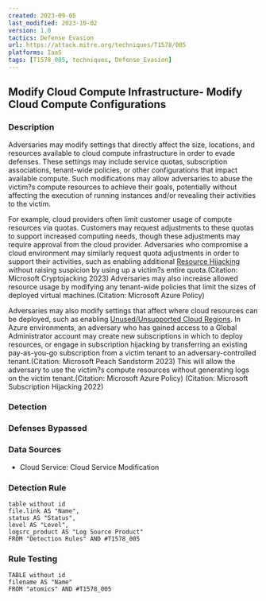 ```yaml
---
created: 2023-09-05
last_modified: 2023-10-02
version: 1.0
tactics: Defense Evasion
url: https://attack.mitre.org/techniques/T1578/005
platforms: IaaS
tags: [T1578_005, techniques, Defense_Evasion]
---
```


## Modify Cloud Compute Infrastructure- Modify Cloud Compute Configurations

### Description

Adversaries may modify settings that directly affect the size, locations, and resources available to cloud compute infrastructure in order to evade defenses. These settings may include service quotas, subscription associations, tenant-wide policies, or other configurations that impact available compute. Such modifications may allow adversaries to abuse the victim?s compute resources to achieve their goals, potentially without affecting the execution of running instances and/or revealing their activities to the victim.

For example, cloud providers often limit customer usage of compute resources via quotas. Customers may request adjustments to these quotas to support increased computing needs, though these adjustments may require approval from the cloud provider. Adversaries who compromise a cloud environment may similarly request quota adjustments in order to support their activities, such as enabling additional [Resource Hijacking](https://attack.mitre.org/techniques/T1496) without raising suspicion by using up a victim?s entire quota.(Citation: Microsoft Cryptojacking 2023) Adversaries may also increase allowed resource usage by modifying any tenant-wide policies that limit the sizes of deployed virtual machines.(Citation: Microsoft Azure Policy)

Adversaries may also modify settings that affect where cloud resources can be deployed, such as enabling [Unused/Unsupported Cloud Regions](https://attack.mitre.org/techniques/T1535). In Azure environments, an adversary who has gained access to a Global Administrator account may create new subscriptions in which to deploy resources, or engage in subscription hijacking by transferring an existing pay-as-you-go subscription from a victim tenant to an adversary-controlled tenant.(Citation: Microsoft Peach Sandstorm 2023) This will allow the adversary to use the victim?s compute resources without generating logs on the victim tenant.(Citation: Microsoft Azure Policy) (Citation: Microsoft Subscription Hijacking 2022)

### Detection



### Defenses Bypassed



### Data Sources

  - Cloud Service: Cloud Service Modification
### Detection Rule

```dataview
table without id
file.link AS "Name",
status AS "Status",
level AS "Level",
logsrc_product AS "Log Source Product"
FROM "Detection Rules" AND #T1578_005
```

### Rule Testing

```dataview
TABLE without id
filename AS "Name"
FROM "atomics" AND #T1578_005
```

